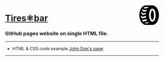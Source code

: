 <img src="https://github.com/DmytroOnopa/tiresBar/blob/main/img/favicon.svg"
align="right" style="height: 64px"/>

# [Tires⚛︎bar](https://dmytroonopa.github.io/tiresBar/)
### GitHub pages website on single HTML file.
---

* HTML & CSS code example [John Doe's page](https://john-doe.neocities.org/)

---
